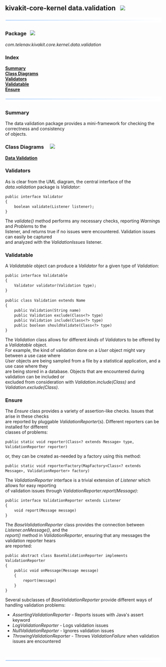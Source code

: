 ## kivakit-core-kernel data.validation &nbsp; ![](../../../documentation/images/checkmark-40.png)
![](../documentation/images/horizontal-line.png)

### Package &nbsp; ![](../../../documentation/images/box-32.png)

*com.telenav.kivakit.core.kernel.data.validation*

### Index

[**Summary**](#summary)  
[**Class Diagrams**](#class-diagrams)  
[**Validators**](#validators)  
[**Validatable**](#validatable)  
[**Ensure**](#ensure)

![](../documentation/images/horizontal-line.png)

### Summary <a name="summary"></a>

The data validation package provides a mini-framework for checking the correctness and consistency  
of objects.

### Class Diagrams <a name="class-diagrams"></a> &nbsp; &nbsp; ![](../../../documentation/images/diagram-48.png)

[**Data Validation**](diagrams/diagram-data-validation.svg)

### Validators <a name="validators"></a>

As is clear from the UML diagram, the central interface of the *data.validation* package is *Validator*:

    public interface Validator
    {
        boolean validate(Listener listener);
    }

The *validate()* method performs any necessary checks, reporting *Warning*s and *Problem*s to the   
listener, and returns true if no issues were encountered. Validation issues can easily be captured  
and analyzed with the *ValidationIssues* listener.

### Validatable <a name="validatable"></a>

A *Validatable* object can produce a *Validator* for a given type of *Validation*:

    public interface Validatable
    {
        Validator validator(Validation type);
    }

    public class Validation extends Name
    {
        public Validation(String name)
        public Validation exclude(Class<?> type)
        public Validation include(Class<?> type)
        public boolean shouldValidate(Class<?> type)
    }

The *Validation* class allows for different *kinds* of *Validator*s to be offered by a *Validatable* object.  
For example, the kind of validation done on a *User* object might vary between a use case where  
*User* objects are being sampled from a file by a statistical application, and a use case where they  
are being stored in a database. Objects that are encountered during validation can be included or    
excluded from consideration with *Validation.include(Class)* and *Validation.exclude(Class)*.

### Ensure <a name="ensure"></a>

The *Ensure* class provides a variety of assertion-like checks. Issues that arise in these checks  
are reported by pluggable *ValidationReporter*(s). Different reporters can be installed for different  
classes of problems:

    public static void reporter(Class<? extends Message> type, ValidationReporter reporter)

or, they can be created as-needed by a factory using this method:

    public static void reporterFactory(MapFactory<Class<? extends Message>, ValidationReporter> factory)

The *ValidationReporter* interface is a trivial extension of *Listener* which allows for easy reporting  
of validation issues through *ValidationReporter.report(Message)*:

    public interface ValidationReporter extends Listener
    {
        void report(Message message)
    }

The *BaseValidationReporter* class provides the connection between *Listener.onMessage()*, and the  
*report()* method in *ValidationReporter*, ensuring that any messages the validation reporter hears  
are reported:

    public abstract class BaseValidationReporter implements ValidationReporter
    {
        public void onMessage(Message message)
        {
            report(message)
        }
    }

Several subclasses of *BaseValidationReporter* provide different ways of handling validation problems:

* *AssertingValidationReporter* - Reports issues with Java's assert keyword
* *LogValidationReporter* - Logs validation issues
* *NullValidationReporter* - Ignores validation issues
* *ThrowingValidationReporter* - Throws *ValidationFailure* when validation issues are encountered

<br/>

![](../documentation/images/horizontal-line.png)
